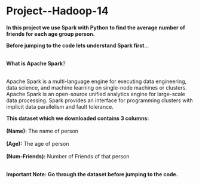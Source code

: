 # Project--Hadoop-14

<table>
  
**In this project we use Spark with Python to find the average number of friends for each age group person.**

**Before jumping to the code lets understand Spark first**...<br></br>

**What is Apache Spark**?<br></br>

Apache Spark is a multi-language engine for executing data engineering, data science, and machine learning on single-node machines or clusters.
Apache Spark is an open-source unified analytics engine for large-scale data processing. Spark provides an interface for programming clusters with implicit data parallelism and fault tolerance.

**This dataset which we downloaded contains 3 columns:** <br></br>
 **(Name):** The name of person<br></br>
 **(Age):** The age of person<br></br>
 **(Num-Friends):** Number of Friends of that person<br></br>

**Important Note: Go through the dataset before jumping to the code.**





  
</table>
